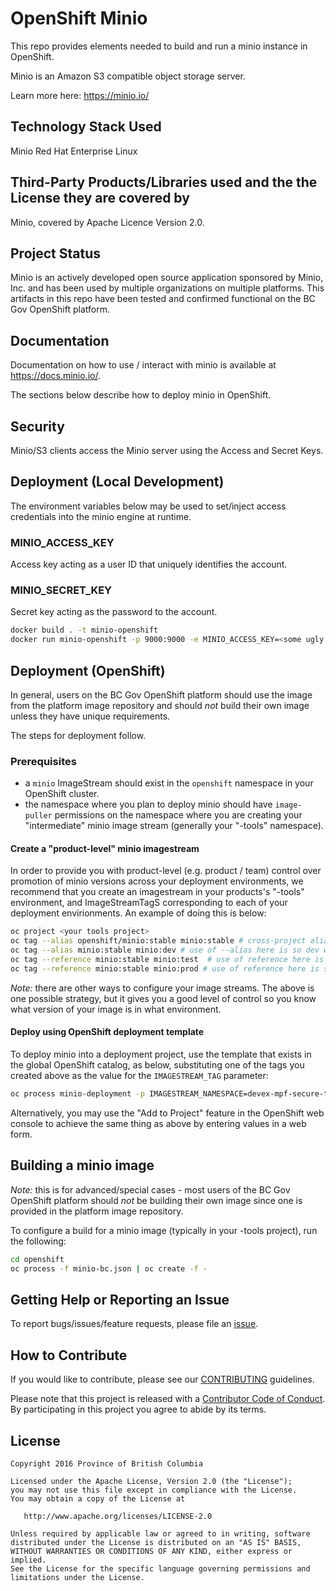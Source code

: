 # OpenShift Minio

This repo provides elements needed to build and run a minio instance in OpenShift.

Minio is an Amazon S3 compatible object storage server.  

Learn more here: https://minio.io/ 

## Technology Stack Used

Minio 
Red Hat Enterprise Linux

## Third-Party Products/Libraries used and the the License they are covered by

Minio, covered by Apache Licence Version 2.0.

## Project Status

Minio is an actively developed open source application sponsored by Minio, Inc. and has been used by multiple organizations on multiple platforms.   This artifacts in this repo have been tested and confirmed functional on the BC Gov OpenShift platform.

## Documentation

Documentation on how to use / interact with minio is available at https://docs.minio.io/.

The sections below describe how to deploy minio in OpenShift.

## Security

Minio/S3 clients access the Minio server using the Access and Secret Keys.

## Deployment (Local Development)

The environment variables below may be used to set/inject access credentials into the minio engine at runtime.

### MINIO_ACCESS_KEY 
Access key acting as a user ID that uniquely identifies the account.  

### MINIO_SECRET_KEY 
Secret key acting as the password to the account.  


```bash
docker build . -t minio-openshift
docker run minio-openshift -p 9000:9000 -e MINIO_ACCESS_KEY=<some ugly key> -e MINIO_SECRET_KEY=<some uglier key> 
```

## Deployment (OpenShift)

In general, users on the BC Gov OpenShift platform should use the image from the platform image repository and should *not* build their own image unless they have unique requirements.

The steps for deployment follow.

### Prerequisites

* a `minio` ImageStream should exist in the `openshift` namespace in your OpenShift cluster.
* the namespace where you plan to deploy minio should have `image-puller` permissions on the namespace where you are creating your "intermediate" minio image stream (generally your "-tools" namespace).

#### Create a "product-level" minio imagestream

In order to provide you with product-level (e.g. product / team) control over promotion of minio versions across your deployment environments, we recommend that you create an imagestream in your products's "-tools" environment, and ImageStreamTagS corresponding to each of your deployment envirionments.  An example of doing this is below:

```bash
oc project <your tools project>
oc tag --alias openshift/minio:stable minio:stable # cross-project aliases like this don't seem to work ATM, but maybe one day...in the meantime, you'll need to update/re-tag periodically   
oc tag --alias minio:stable minio:dev # use of --alias here is so dev will always be updated when stable is updated; omit --alias or use --reference if you prefer not to have this 
oc tag --reference minio:stable minio:test  # use of reference here is so you *have* to explicitly tag in order to affect test
oc tag --reference minio:stable minio:prod # use of reference here is so you *have* to explicitly tag in order to affect prod
```

*Note:* there are other ways to configure your image streams. The above is one possible strategy, but it gives you a good level of control so you know what version of your image is in what environment. 

#### Deploy using OpenShift deployment template

To deploy minio into a deployment project, use the template that exists in the global OpenShift catalog, as below, substituting one of the tags you created above as the value for the `IMAGESTREAM_TAG` parameter:

```bash
oc process minio-deployment -p IMAGESTREAM_NAMESPACE=devex-mpf-secure-tools -p IMAGESTREAM_TAG=<dev|test|prod> | oc create -n <your deployment project> -f -
```

Alternatively, you may use the "Add to Project" feature in the OpenShift web console to achieve the same thing as above by entering values in a web form.  

## Building a minio image

*Note:* this is for advanced/special cases - most users of the BC Gov OpenShift platform should *not* be building their own image since one is provided in the platform image repository.

To configure a build for a minio image (typically in your -tools project), run the following:

```bash
cd openshift
oc process -f minio-bc.json | oc create -f -
``` 

## Getting Help or Reporting an Issue

To report bugs/issues/feature requests, please file an [issue](../../issues).

## How to Contribute

If you would like to contribute, please see our [CONTRIBUTING](./CONTRIBUTING.md) guidelines.

Please note that this project is released with a [Contributor Code of Conduct](./CODE_OF_CONDUCT.md). 
By participating in this project you agree to abide by its terms.

## License

    Copyright 2016 Province of British Columbia

    Licensed under the Apache License, Version 2.0 (the "License");
    you may not use this file except in compliance with the License.
    You may obtain a copy of the License at

       http://www.apache.org/licenses/LICENSE-2.0

    Unless required by applicable law or agreed to in writing, software
    distributed under the License is distributed on an "AS IS" BASIS,
    WITHOUT WARRANTIES OR CONDITIONS OF ANY KIND, either express or implied.
    See the License for the specific language governing permissions and
    limitations under the License.
